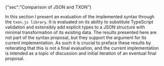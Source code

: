 {"sec":"Comparison of JSON and TXON"}

In this section I present an evaluation of the implemented syntax through the `txon.js library`. It is evaluated on its ability to substitute TypeScript validation and extensibly add explicit types to a JSON structure with minimal transformation of its existing data. The results presented here are not part of the syntax proposal, but they support the argument for its current implementation. As such it is crucial to preface these results by reiterating that this is not a final evaluation, and the current implementation is intended as a topic of discussion and initial iteration of an eventual final proposal.

<br>